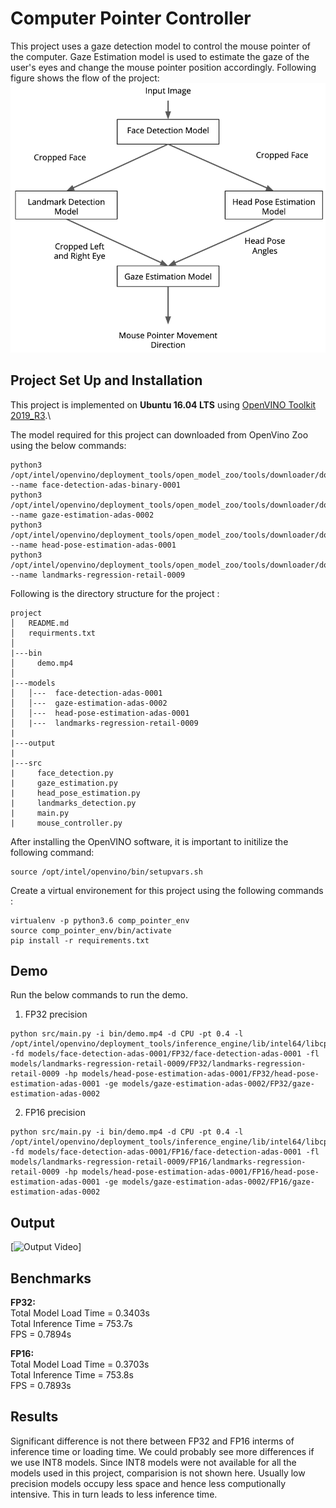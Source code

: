 # Computer Pointer Controller

This project uses a gaze detection model to control the mouse pointer of the computer. Gaze Estimation model is used to estimate the gaze of the user's eyes and change the mouse pointer position accordingly. Following figure shows the flow of the project: \
<img src="bin/pipeline.png" alt="Computer Pointer Controller Flow Chart"/>

## Project Set Up and Installation
This project is implemented on __Ubuntu 16.04 LTS__ using [OpenVINO Toolkit 2019_R3](https://docs.openvinotoolkit.org/2019_R3/_docs_install_guides_installing_openvino_linux.html).\

The model required for this project can downloaded from OpenVino Zoo using the below commands:
```
python3 /opt/intel/openvino/deployment_tools/open_model_zoo/tools/downloader/downloader.py --name face-detection-adas-binary-0001  
python3 /opt/intel/openvino/deployment_tools/open_model_zoo/tools/downloader/downloader.py --name gaze-estimation-adas-0002 
python3 /opt/intel/openvino/deployment_tools/open_model_zoo/tools/downloader/downloader.py --name head-pose-estimation-adas-0001  
python3 /opt/intel/openvino/deployment_tools/open_model_zoo/tools/downloader/downloader.py --name landmarks-regression-retail-0009
```
Following is the directory structure for the project :
```
project
│   README.md
│   requirments.txt    
│
|---bin
│     demo.mp4
│   
|---models  
│   │---  face-detection-adas-0001
│   │---  gaze-estimation-adas-0002
│   │---  head-pose-estimation-adas-0001
│   |---  landmarks-regression-retail-0009
|
|---output
|
|---src
|     face_detection.py
|     gaze_estimation.py
|     head_pose_estimation.py
|     landmarks_detection.py
|     main.py
|     mouse_controller.py
```
After installing the OpenVINO software, it is important to initilize the following command:
```
source /opt/intel/openvino/bin/setupvars.sh
```
Create a virtual environement for this project using the following commands :
```
virtualenv -p python3.6 comp_pointer_env
source comp_pointer_env/bin/activate
pip install -r requirements.txt
```


## Demo

Run the below commands to run the demo.
1. FP32 precision
```
python src/main.py -i bin/demo.mp4 -d CPU -pt 0.4 -l /opt/intel/openvino/deployment_tools/inference_engine/lib/intel64/libcpu_extension_sse4.so -fd models/face-detection-adas-0001/FP32/face-detection-adas-0001 -fl models/landmarks-regression-retail-0009/FP32/landmarks-regression-retail-0009 -hp models/head-pose-estimation-adas-0001/FP32/head-pose-estimation-adas-0001 -ge models/gaze-estimation-adas-0002/FP32/gaze-estimation-adas-0002
```

2. FP16 precision
```
python src/main.py -i bin/demo.mp4 -d CPU -pt 0.4 -l /opt/intel/openvino/deployment_tools/inference_engine/lib/intel64/libcpu_extension_sse4.so -fd models/face-detection-adas-0001/FP16/face-detection-adas-0001 -fl models/landmarks-regression-retail-0009/FP16/landmarks-regression-retail-0009 -hp models/head-pose-estimation-adas-0001/FP16/head-pose-estimation-adas-0001 -ge models/gaze-estimation-adas-0002/FP16/gaze-estimation-adas-0002
```

## Output
[![Output Video](output/out_short.gif)]
## Benchmarks

__FP32:__\
  Total Model Load Time = 0.3403s\
  Total Inference Time = 753.7s\
  FPS = 0.7894s

__FP16:__\
Total Model Load Time = 0.3703s\
Total Inference Time = 753.8s\
FPS = 0.7893s

## Results
Significant difference is not there between FP32 and FP16 interms of inference time or loading time. We could probably see more differences if we use INT8 models. Since INT8 models were not available for all the models used in this project, comparision is not shown here. Usually low precision models occupy less space and hence less computionally intensive. This in turn leads to less inference time.
